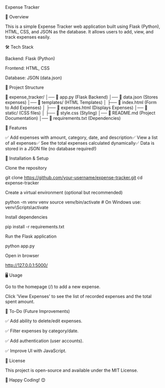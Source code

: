 Expense Tracker

📌 Overview

This is a simple Expense Tracker web application built using Flask (Python), HTML, CSS, and JSON as the database. It allows users to add, view, and track expenses easily.

🛠️ Tech Stack

Backend: Flask (Python)

Frontend: HTML, CSS

Database: JSON (data.json)

📂 Project Structure

📂 expense_tracker/
│── 📄 app.py  (Flask Backend)
│── 📄 data.json  (Stores expenses)
│── 📂 templates/  (HTML Templates)
│   ├── 📄 index.html  (Form to Add Expenses)
│   ├── 📄 expenses.html  (Displays Expenses)
│── 📂 static/  (CSS files)
│   ├── 📄 style.css  (Styling)
│── 📄 README.md  (Project Documentation)
│── 📄 requirements.txt  (Dependencies)

🚀 Features

✅ Add expenses with amount, category, date, and description✅ View a list of all expenses✅ See the total expenses calculated dynamically✅ Data is stored in a JSON file (no database required!)

🔧 Installation & Setup

Clone the repository

git clone https://github.com/your-username/expense-tracker.git
cd expense-tracker

Create a virtual environment (optional but recommended)

python -m venv venv
source venv/bin/activate  # On Windows use: venv\Scripts\activate

Install dependencies

pip install -r requirements.txt

Run the Flask application

python app.py

Open in browser

http://127.0.0.1:5000/

🖥️ Usage

Go to the homepage (/) to add a new expense.

Click 'View Expenses' to see the list of recorded expenses and the total spent amount.

📝 To-Do (Future Improvements)

✅ Add ability to delete/edit expenses.

✅ Filter expenses by category/date.

✅ Add authentication (user accounts).

✅ Improve UI with JavaScript.

📜 License

This project is open-source and available under the MIT License.

🚀 Happy Coding! 😊

